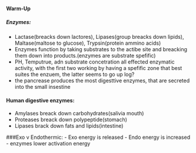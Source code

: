 **Warm-Up**

##### Enzymes:
 - Lactase(breacks down lactores), Lipases(group breacks down lipids), Maltase(maltose to glucose), Trypsin(protein ammino acids)
 - Enzymes function by taking substrates to the actibe site and breacking them down into products.(enzymes are substrate spefific)
 - PH, Temputrue, adn substrate concetration all effected enzymatic activity, with the first two working by having a spefific zone that best suites the enzuem, the latter seems to go up log?
 - the pancrease produces the most digesttive enzymes, that are secreted into the small insestine


#### Human digestive enzymes:
 - Amylases breack down carbohydrates(salivia mouth)
 - Proteases breack down polypeptide(stomach)
 - Lipases brack down fats and lipids(intestine)

###Exo v Endothermic:
	- Exo energy is released
	- Endo energy is increased
	- enzymes lower activation energy


<!--stackedit_data:
eyJoaXN0b3J5IjpbLTkyNzAyMTQxOSwtNjQ1ODAxMjY4LDg0Mz
M1MzU5Ml19
-->